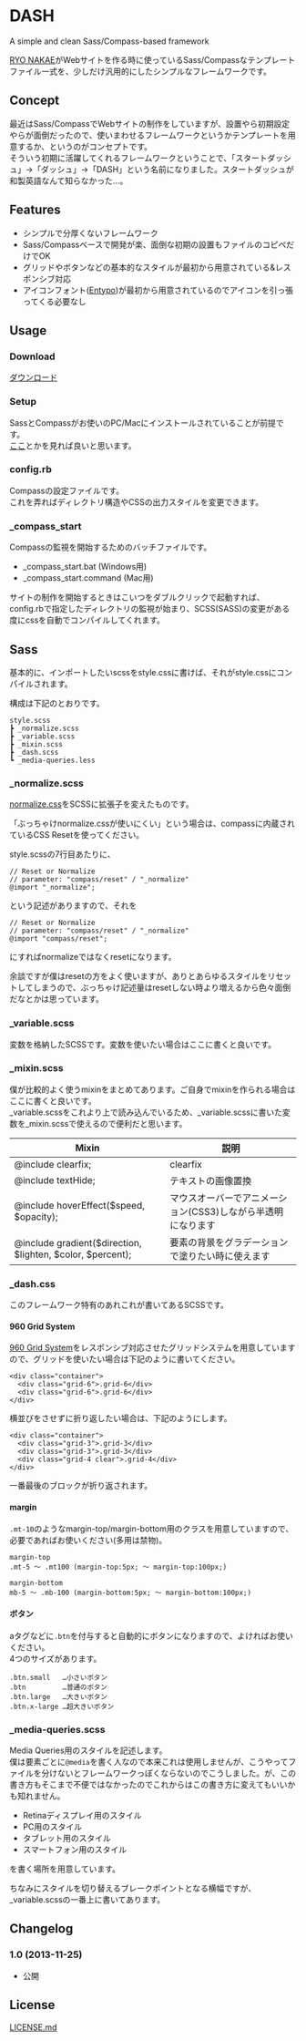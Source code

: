 # DASH

A simple and clean Sass/Compass-based framework

[RYO NAKAE](http://brdr.jp)がWebサイトを作る時に使っているSass/Compassなテンプレートファイル一式を、少しだけ汎用的にしたシンプルなフレームワークです。

## Concept
最近はSass/CompassでWebサイトの制作をしていますが、設置やら初期設定やらが面倒だったので、使いまわせるフレームワークというかテンプレートを用意するか、というのがコンセプトです。  
そういう初期に活躍してくれるフレームワークということで、「スタートダッシュ」→「ダッシュ」→「DASH」という名前になりました。スタートダッシュが和製英語なんて知らなかった…。

## Features
* シンプルで分厚くないフレームワーク
* Sass/Compassベースで開発が楽、面倒な初期の設置もファイルのコピペだけでOK
* グリッドやボタンなどの基本的なスタイルが最初から用意されている&レスポンシブ対応
* アイコンフォント([Entypo](http://www.entypo.com/))が最初から用意されているのでアイコンを引っ張ってくる必要なし

## Usage

### Download
[ダウンロード](https://github.com/ryonakae/dash/archive/master.zip)

### Setup
SassとCompassがお使いのPC/Macにインストールされていることが前提です。  
[ここ](http://ajike.co.jp/switch/sass_compass/)とかを見れば良いと思います。

### config.rb
Compassの設定ファイルです。  
これを弄ればディレクトリ構造やCSSの出力スタイルを変更できます。

### \_compass_start
Compassの監視を開始するためのバッチファイルです。  

* \_compass_start.bat (Windows用)
* \_compass_start.command (Mac用)

サイトの制作を開始するときはこいつをダブルクリックで起動すれば、config.rbで指定したディレクトリの監視が始まり、SCSS(SASS)の変更がある度にcssを自動でコンパイルしてくれます。



## Sass

基本的に、インポートしたいscssをstyle.cssに書けば、それがstyle.cssにコンパイルされます。

構成は下記のとおりです。

    style.scss
    ┣ _normalize.scss
    ┣ _variable.scss
    ┣ _mixin.scss
    ┣ _dash.scss
    ┗ _media-queries.less

### \_normalize.scss
[normalize.css](http://necolas.github.io/normalize.css/)をSCSSに拡張子を変えたものです。

「ぶっちゃけnormalize.cssが使いにくい」という場合は、compassに内蔵されているCSS Resetを使ってください。

style.scssの7行目あたりに、

    // Reset or Normalize
    // parameter: "compass/reset" / "_normalize"
    @import "_normalize";
    
という記述がありますので、それを

    // Reset or Normalize
    // parameter: "compass/reset" / "_normalize"
    @import "compass/reset";
    
にすればnormalizeではなくresetになります。

余談ですが僕はresetの方をよく使いますが、ありとあらゆるスタイルをリセットしてしまうので、ぶっちゃけ記述量はresetしない時より増えるから色々面倒だなとかは思っています。


### \_variable.scss
変数を格納したSCSSです。変数を使いたい場合はここに書くと良いです。


### \_mixin.scss
僕が比較的よく使うmixinをまとめてあります。ご自身でmixinを作られる場合はここに書くと良いです。  
\_variable.scssをこれより上で読み込んでいるため、\_variable.scssに書いた変数を\_mixin.scssで使えるので便利だと思います。

| Mixin | 説明 |
|-----|-----|
|@include clearfix;|clearfix|
|@include textHide;|テキストの画像置換|
|@include hoverEffect($speed, $opacity);|マウスオーバーでアニメーション(CSS3)しながら半透明になります|
|@include gradient($direction, $lighten, $color, $percent);|要素の背景をグラデーションで塗りたい時に使えます|


### \_dash.css
このフレームワーク特有のあれこれが書いてあるSCSSです。

#### 960 Grid System
[960 Grid System](http://960.gs/)をレスポンシブ対応させたグリッドシステムを用意していますので、グリッドを使いたい場合は下記のように書いてください。

    <div class="container">
      <div class="grid-6">.grid-6</div>
      <div class="grid-6">.grid-6</div>
    </div>

横並びをさせずに折り返したい場合は、下記のようにします。

    <div class="container">
      <div class="grid-3">.grid-3</div>
      <div class="grid-3">.grid-3</div>
      <div class="grid-4 clear">.grid-4</div>
    </div>

一番最後のブロックが折り返されます。

#### margin
`.mt-10`のようなmargin-top/margin-bottom用のクラスを用意していますので、必要であればお使いください(多用は禁物)。

    margin-top
    .mt-5 〜 .mt100 (margin-top:5px; 〜 margin-top:100px;)
    
    margin-bottom
    mb-5 〜 .mb-100 (margin-bottom:5px; 〜 margin-bottom:100px;)
    
#### ボタン
aタグなどに`.btn`を付与すると自動的にボタンになりますので、よければお使いください。  
4つのサイズがあります。

    .btn.small   …小さいボタン
    .btn         …普通のボタン
    .btn.large   …大きいボタン
    .btn.x-large …超大きいボタン


### _media-queries.scss
Media Queries用のスタイルを記述します。  
僕は要素ごとに`@media`を書く人なので本来これは使用しませんが、こうやってファイルを分けないとフレームワークっぽくならないのでこうしました。が、この書き方もそこまで不便ではなかったのでこれからはこの書き方に変えてもいいかも知れません。

* Retinaディスプレイ用のスタイル
* PC用のスタイル
* タブレット用のスタイル
* スマートフォン用のスタイル

を書く場所を用意しています。

ちなみにスタイルを切り替えるブレークポイントとなる横幅ですが、_variable.scssの一番上に書いてあります。

   

## Changelog
### 1.0 (2013-11-25)

* 公開


## License
[LICENSE.md](https://github.com/ryonakae/dash/blob/master/LICENSE.md)